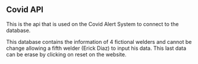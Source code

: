 ## Covid API

This is the api that is used on the Covid Alert System to connect to the database.

This database contains the information of 4 fictional welders and cannot be change allowing a fifth welder (Erick Diaz) to input his data.
This last data can be erase by clicking on reset on the website.

